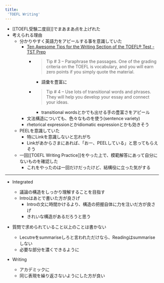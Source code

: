 ```yaml
---
title:
 'TOEFL Writing'
---
```



- [[TOEFL受験二度目]]でまあまあ点を上げれた
- 考えられる理由
    - 分かりやすく英語力をアピールする事を意識していた
        - [Ten Awesome Tips for the Writing Section of the TOEFL® Test - TST Prep](https://tstprep.com/ten-awesome-tips-for-the-writing-section-of-the-toefl-test/)
            - > Tip # 3 – Paraphrase the passages. One of the grading criteria on the TOEFL is vocabulary, and you will earn zero points if you simply quote the material.
                - 語彙を豊富に
            - >  Tip # 4 – Use lots of transitional words and phrases. They will help you develop your essay and connect your ideas.
                - transitional wordsとかでも出せる手の豊富さをアピール
        - 文法構造についても、色々なものを使う(sentence variety)
        - rhetorical expressionとかidiomatic expressionとかも効きそう
    - PEELを意識していた
        - 特にLinkを意識しないと忘れがち
        - Linkがあからさまにあれば、「おー、PEELしている」と思ってもらえそう
    - 一回[[TOEFL Writing Practice]]をやった上で、模範解答にあって自分にないものを確認した
        - これをやったのは一回だけだったけど、結構役に立った気がする

---

- Integrated
    - 議論の構造をしっかり理解することを目指す
    - Introはあとで書いた方が良さげ
        - Introの文に時間かけるより、構造の把握自体に力を注いだ方が良さげ
        - きれいな構造があるだろうと思う

- 質問で求められていること以上のことは書かない
    - Lecutreをsummariseしろと言われただけなら、Readingはsummariseしない
    - 必要な部分を濃くできるように

- Writing
    - アカデミックに
    - 同じ表現を繰り返さないようにした方が良い
